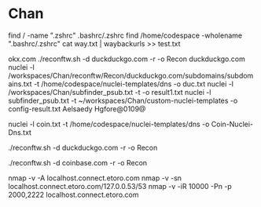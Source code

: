 # Chan
find / -name ".zshrc"
.bashrc/.zshrc
find /home/codespace -wholename ".bashrc/.zshrc"
cat way.txt | waybackurls >> test.txt

okx.com
./reconftw.sh -d duckduckgo.com -r -o Recon
duckduckgo.com
nuclei -l /workspaces/Chan/reconftw/Recon/duckduckgo.com/subdomains/subdomains.txt -t /home/codespace/nuclei-templates/dns -o duc.txt
nuclei -l /workspaces/Chan/subfinder_psub.txt -t  -o result1.txt
nuclei -l subfinder_psub.txt -t ~/workspaces/Chan/custom-nuclei-templates -o config-result.txt
Aelsaedy
Hgfore@0109@

nuclei -l coin.txt -t /home/codespace/nuclei-templates/dns -o Coin-Nuclei-Dns.txt


 ./reconftw.sh -d duckduckgo.com -r -o Recon

  ./reconftw.sh -d coinbase.com -r -o Recon

  nmap -v -A localhost.connect.etoro.com 
    nmap -v -sn localhost.connect.etoro.com/127.0.0.53/53
  nmap -v -iR 10000 -Pn -p 2000,2222 localhost.connect.etoro.com 